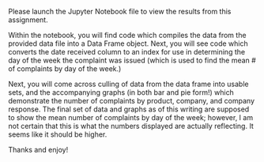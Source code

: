Please launch the Jupyter Notebook file to view the results from this assignment. 

Within the notebook, you will find code which compiles the data from the provided data file into a Data Frame object.
Next, you will see code which converts the date received column to an index for use in determining the day of the week the 
complaint was issued (which is used to find the mean # of complaints by day of the week.)

Next, you will come across culling of data from the data frame into usable sets, and the accompanying graphs 
(in both bar and pie form!) which demonstrate the number of complaints by product, company, and company response. 
The final set of data and graphs as of this writing are supposed to show the mean number of complaints by day of the week;
however, I am not certain that this is what the numbers displayed are actually reflecting. It seems like it should be higher.

Thanks and enjoy!
